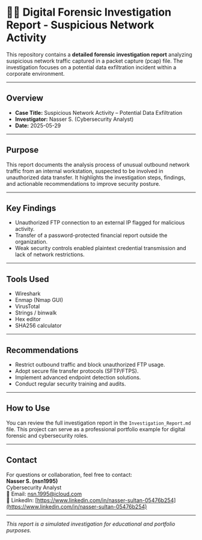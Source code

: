 # 🕵️‍♂️ Digital Forensic Investigation Report - Suspicious Network Activity

This repository contains a **detailed forensic investigation report** analyzing suspicious network traffic captured in a packet capture (pcap) file. The investigation focuses on a potential data exfiltration incident within a corporate environment.

---

## Overview

- **Case Title:** Suspicious Network Activity – Potential Data Exfiltration  
- **Investigator:** Nasser S. (Cybersecurity Analyst)  
- **Date:** 2025-05-29  

---

## Purpose

This report documents the analysis process of unusual outbound network traffic from an internal workstation, suspected to be involved in unauthorized data transfer. It highlights the investigation steps, findings, and actionable recommendations to improve security posture.

---

## Key Findings

- Unauthorized FTP connection to an external IP flagged for malicious activity.  
- Transfer of a password-protected financial report outside the organization.  
- Weak security controls enabled plaintext credential transmission and lack of network restrictions.  

---

## Tools Used

- Wireshark  
- Enmap (Nmap GUI)  
- VirusTotal  
- Strings / binwalk  
- Hex editor  
- SHA256 calculator  

---

## Recommendations

- Restrict outbound traffic and block unauthorized FTP usage.  
- Adopt secure file transfer protocols (SFTP/FTPS).  
- Implement advanced endpoint detection solutions.  
- Conduct regular security training and audits.

---

## How to Use

You can review the full investigation report in the `Investigation_Report.md` file. This project can serve as a professional portfolio example for digital forensic and cybersecurity roles.

---

## Contact

For questions or collaboration, feel free to contact:  
**Nasser S. (nsn1995)**  
Cybersecurity Analyst  
📧 Email: nsn.1995@icloud.com  
🔗 LinkedIn: [https://www.linkedin.com/in/nasser-sultan-05476b254](https://www.linkedin.com/in/nasser-sultan-05476b254)

---

*This report is a simulated investigation for educational and portfolio purposes.*
